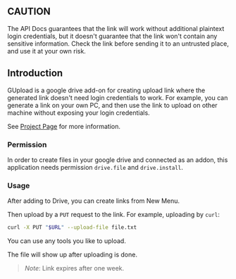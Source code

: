 ## CAUTION
The API Docs guarantees that the link will work without additional plaintext login credentials, but it doesn't guarantee that the link won't contain any sensitive information. Check the link before sending it to an untrusted place, and use it at your own risk.

## Introduction

GUpload is a google drive add-on for creating upload link where the generated link doesn't need login credentials to work. For example, you can generate a link on your own PC, and then use the link to upload on other machine without exposing your login credentials.

See [Project Page](https://sasdf.github.io/GUpload/) for more information.

### Permission
In order to create files in your google drive and connected as an addon, this application needs permission `drive.file` and `drive.install`.

### Usage

After adding to Drive, you can create links from New Menu.

Then upload by a `PUT` request to the link. For example, uploading by `curl`:
```bash
curl -X PUT "$URL" --upload-file file.txt
```
You can use any tools you like to upload.

The file will show up after uploading is done.

> *Note*: Link expires after one week.
